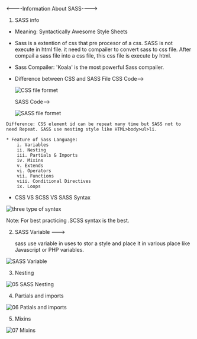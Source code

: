 <----Information About SASS---->

01. SASS info

   * Meaning: Syntactically Awesome Style Sheets

   * Sass is a extention of css that pre procesor of a css. SASS is not execute in html file. it need to compailer to convert sass to css file. After compail a sass file into a css file, this css file is execute by html.

   * Sass Compailer: 'Koala' is the most powerful Sass compailer.

   * Difference between CSS and SASS File 
        CSS Code--> 
        
        ![CSS file formet](https://user-images.githubusercontent.com/76748668/117567007-c129ca80-b0db-11eb-8431-a0ec8030391e.jpg)
        
        SASS Code-->
        
        ![SASS file formet](https://user-images.githubusercontent.com/76748668/117567038-e6b6d400-b0db-11eb-863d-246eada291b6.jpg)
        
    
    Difference: CSS element id can be repeat many time but SASS not to need Repeat. SASS use nesting style like HTML>body>ul>li.

    * Feature of Sass Language:
        i. Variables
        ii. Nesting
        iii. Partials & Imports
        iv. Mixins
        v. Extends
        vi. Operators
        vii. Functions
        viii. Conditional Directives
        ix. Loops

    
  * CSS VS SCSS VS SASS Syntax
  
  ![three type of syntex](https://user-images.githubusercontent.com/76748668/117567302-8cb70e00-b0dd-11eb-9c55-b81862ca18cf.jpg)

  Note: For best practicing .SCSS syntax is the best.

02. SASS Variable --->
  
     sass use variable in uses to stor a style and place it in various place like Javascript or PHP variables.
     
  ![SASS Variable](https://user-images.githubusercontent.com/76748668/117567533-72c9fb00-b0de-11eb-823a-bcb5626d3162.jpg)

03. Nesting

![05  SASS Nesting](https://user-images.githubusercontent.com/76748668/117570691-1f12de00-b0ed-11eb-9b38-b6eed6a3437a.jpg)

04. Partials and imports

![06  Patials and imports](https://user-images.githubusercontent.com/76748668/117570718-4c5f8c00-b0ed-11eb-87ee-930fabf30836.jpg)

05. Mixins
 
![07  Mixins](https://user-images.githubusercontent.com/76748668/117570728-5e412f00-b0ed-11eb-95b7-ede987f9b409.jpg)

